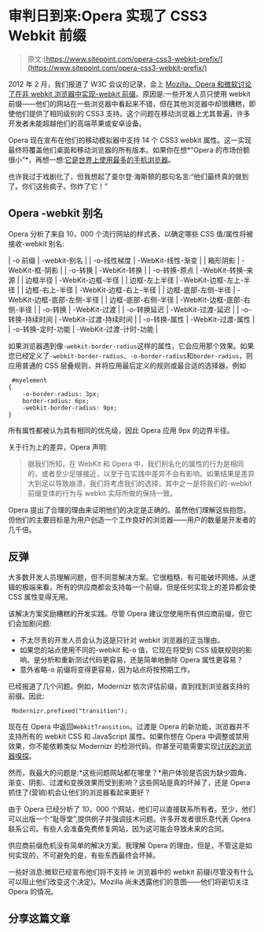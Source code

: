 # 审判日到来:Opera 实现了 CSS3 Webkit 前缀

> 原文:[https://www.sitepoint.com/opera-css3-webkit-prefix/](https://www.sitepoint.com/opera-css3-webkit-prefix/)

2012 年 2 月，我们报道了 W3C 会议的记录，会上 [Mozilla、Opera 和微软讨论了在非 webkit 浏览器中实现-webkit 前缀](https://www.sitepoint.com/w3c-css-webkit-prefix-crisis/)。原因是:一些开发人员只使用 webkit 前缀——他们的网站在一些浏览器中看起来不错，但在其他浏览器中却很糟糕，即使他们提供了相同级别的 CSS3 支持。这个问题在移动浏览器上尤其普遍，许多开发者未能超越他们的高端苹果或安卓设备。

Opera 现在宣布在他们的移动模拟器中支持 14 个 CSS3 webkit 属性。这一实现最终将覆盖他们桌面和移动浏览器的所有版本。如果你在想*“Opera 的市场份额很小”*，再想一想:[它是世界上使用最多的手机浏览器](https://www.sitepoint.com/browser-trends-may-2012/)。

也许我过于戏剧化了，但我想起了查尔登·海斯顿的那句名言:“他们最终真的做到了。你们这些疯子。你炸了它！”

## Opera -webkit 别名

Opera 分析了来自 10，000 个流行网站的样式表，以确定哪些 CSS 值/属性将被接收-webkit 别名:

| -o 前缀 | -webkit-别名 |
| -o-线性梯度 | -WebKit-线性-渐变 |
| 箱形阴影 | -WebKit-框-阴影 |
| -o-转换 | -WebKit-转换 |
| -o-转换-原点 | -WebKit-转换-来源 |
| 边框半径 | -WebKit-边框-半径 |
| 边框-左上半径 | -WebKit-边框-左上-半径 |
| 边框-右上-半径 | -WebKit-边框-右上-半径 |
| 边框-底部-左侧-半径 | -WebKit-边框-底部-左侧-半径 |
| 边框-底部-右侧-半径 | -WebKit-边框-底部-右侧-半径 |
| -o-转换 | -WebKit-过渡 |
| -o-转换延迟 | -WebKit-过渡-延迟 |
| -o-转换-持续时间 | -WebKit-过渡-持续时间 |
| -o-转换-属性 | -WebKit-过渡-属性 |
| -o-转换-定时-功能 | -WebKit-过渡-计时-功能 |

如果浏览器遇到像`-webkit-border-radius`这样的属性，它会应用那个效果。如果您已经定义了`-webkit-border-radius`、`-o-border-radius`和`border-radius`，则应用普通的 CSS 层叠规则，并将应用最后定义的规则或最合适的选择器，例如

```
 #myelement
{
	-o-border-radius: 3px;
	border-radius: 6px;
	-webkit-border-radius: 9px;
} 
```

所有属性都被认为具有相同的优先级，因此 Opera 应用 9px 的边界半径。

关于行为上的差异，Opera 声明:

> 据我们所知，在 WebKit 和 Opera 中，我们别名化的属性的行为是相同的，或者至少足够接近，以至于在实践中差异不会有影响。如果结果是差异大到足以导致崩溃，我们将考虑我们的选择，其中之一是将我们的-webkit 前缀变体的行为与 webkit 实际所做的保持一致。

Opera 提出了合理的理由来证明他们的决定是正确的。虽然他们理解这些抱怨，但他们的主要目标是为用户创造一个工作良好的浏览器——用户的数量是开发者的几千倍。

## 反弹

大多数开发人员理解问题，但不同意解决方案。它很粗糙，有可能破坏网络。从逻辑的极端来看，所有的供应商都会支持每一个前缀，但是任何实现上的差异都会使 CSS 属性变得无用。

该解决方案奖励糟糕的开发实践。尽管 Opera 建议您使用所有供应商前缀，但它们会加剧问题:

*   不太尽责的开发人员会认为这是只针对 webkit 浏览器的正当理由。
*   如果您的站点使用不同的-webkit 和-o 值，它现在将受到 CSS 级联规则的影响。是分析和重新测试代码更容易，还是简单地删除 Opera 属性更容易？
*   意外省略-o 前缀将变得更容易，因为站点将按预期工作。

已经报道了几个问题。例如，Modernizr 依次评估前缀，直到找到浏览器支持的前缀。因此:

```
 Modernizr.prefixed("transition"); 
```

现在在 Opera 中返回`WebkitTransition`。过渡是 Opera 的新功能，浏览器并不支持所有的 webkit CSS 和 JavaScript 属性。如果你想在 Opera 中调整或禁用效果，你不能依赖类似 Modernizr 的检测代码。你甚至可能需要实现[讨厌的浏览器嗅探](https://www.sitepoint.com/why-browser-sniffing-stinks/)。

然而，我最大的问题是:*这些问题网站都在哪里？*用户体验是否因为缺少圆角、渐变、阴影、过渡和变换效果而受到影响？这些网站是真的坏掉了，还是 Opera 抓住了(营销)机会让他们的浏览器看起来更好？

由于 Opera 已经分析了 10，000 个网站，他们可以直接联系所有者。至少，他们可以出版一个“耻辱堂”,提供例子并强调技术问题。许多开发者很乐意代表 Opera 联系公司。有些人会准备免费修复网站，因为这可能会导致未来的合同。

供应商前缀危机没有简单的解决方案。我理解 Opera 的理由，但是，不管这是如何实现的，不可避免的是，有些东西最终会坏掉。

一些好消息:微软已经宣布他们将不支持 ie 浏览器中的 webkit 前缀(尽管没有什么可以阻止他们改变这个决定)。Mozilla 尚未透露他们的意图——他们将密切关注 Opera 的情况。

## 分享这篇文章
